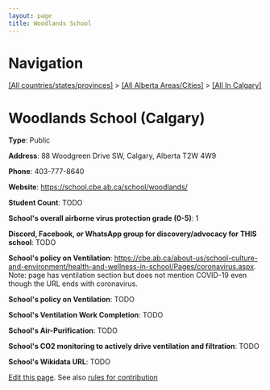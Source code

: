 ```yaml
---
layout: page
title: Woodlands School
---
```

# Navigation

[[All countries/states/provinces]](../../..) > [[All Alberta Areas/Cities]](../..) > [[All In Calgary]](..)

# Woodlands School (Calgary)

**Type**: Public

**Address**: 88 Woodgreen Drive SW, Calgary, Alberta T2W 4W9

**Phone**: 403-777-8640

**Website**: <https://school.cbe.ab.ca/school/woodlands/>

**Student Count**: TODO

**School's overall airborne virus protection grade (0-5)**: 1

**Discord, Facebook, or WhatsApp group for discovery/advocacy for THIS school**: TODO

**School's policy on Ventilation**: <https://cbe.ab.ca/about-us/school-culture-and-environment/health-and-wellness-in-school/Pages/coronavirus.aspx>. Note: page has ventilation section but does not mention COVID-19 even though the URL ends with coronavirus.

**School's policy on Ventilation**: TODO

**School's Ventilation Work Completion**: TODO

**School's Air-Purification**: TODO

**School's CO2 monitoring to actively drive ventilation and filtration**: TODO

**School's Wikidata URL**: TODO


[Edit this page](https://github.com/ventilate-schools/AB/edit/main/./Calgary/Woodlands_School.md). See also [rules for contribution](../../../contribution-rules/)
